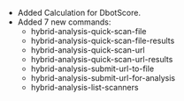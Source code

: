   - Added Calculation for DbotScore.
  - Added 7 new commands:
    - hybrid-analysis-quick-scan-file
    - hybrid-analysis-quick-scan-file-results
    - hybrid-analysis-quick-scan-url
    - hybrid-analysis-quick-scan-url-results
    - hybrid-analysis-submit-url-to-file
    - hybrid-analysis-submit-url-for-analysis
    - hybrid-analysis-list-scanners






  